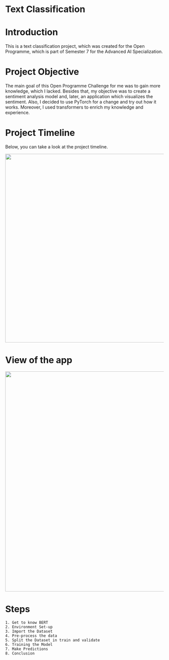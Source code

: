 # Text Classification

# Introduction

This is a text classification project, which was created for the Open Programme, which is part of Semester 7 for the Advanced AI Specialization.

# Project Objective

The main goal of this Open Programme Challenge for me was to gain more knowledge, which I lacked. Besides that, my objective was to create a sentiment analysis model and, later, an application which visualizes the sentiment. Also, I decided to use PyTorch for a change and try out how it works. Moreover, I used transformers to enrich my knowledge and experience.

# Project Timeline

Below, you can take a look at the project timeline.

<img width="600px" src="https://user-images.githubusercontent.com/64732465/201093466-abb31ee2-51d6-4966-9976-fd2fe606d0c6.jpg">

# View of the app

<img width="700px" src="https://user-images.githubusercontent.com/64732465/201096010-f19b93bb-aadf-4d6a-9f38-5149ce478fef.png">

# Steps

    1. Get to know BERT
    2. Environment Set-up
    3. Import the Dataset
    4. Pre-process the data
    5. Split the Dataset in train and validate
    6. Training the Model
    7. Make Predictions
    8. Conclusion
